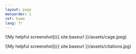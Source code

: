 ```yaml
---
layout: page
menuorder: 1
ref: home
lang: fr
---
```



![My helpful screenshot]({{ site.baseurl }}/assets/cage.jpeg)

![My helpful screenshot]({{ site.baseurl }}/assets/citations.jpg)

